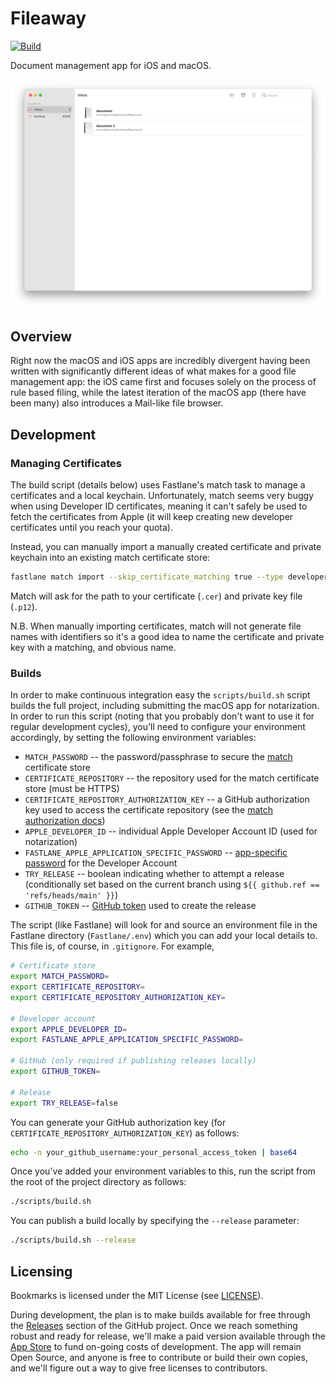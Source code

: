 # Fileaway

[![Build](https://github.com/jbmorley/fileaway/actions/workflows/build.yaml/badge.svg?branch=main)](https://github.com/jbmorley/fileaway/actions/workflows/build.yaml)

Document management app for iOS and macOS.

![macOS screenshot](screenshots/macos.png)

## Overview

Right now the macOS and iOS apps are incredibly divergent having been written with significantly different ideas of what makes for a good file management app: the iOS came first and focuses solely on the process of rule based filing, while the latest iteration of the macOS app (there have been many) also introduces a Mail-like file browser.

## Development

### Managing Certificates

The build script (details below) uses Fastlane's match task to manage a certificates and a local keychain. Unfortunately, match seems very buggy when using Developer ID certificates, meaning it can't safely be used to fetch the certificates from Apple (it will keep creating new developer certificates until you reach your quota).

Instead, you can manually import a manually created certificate and private keychain into an existing match certificate store:

```bash
fastlane match import --skip_certificate_matching true --type developer_id
```

Match will ask for the path to your certificate (`.cer`) and private key file (`.p12`).

N.B. When manually importing certificates, match will not generate file names with identifiers so it's a good idea to name the certificate and private key with a matching, and obvious name.

### Builds

In order to make continuous integration easy the `scripts/build.sh` script builds the full project, including submitting the macOS app for notarization. In order to run this script (noting that you probably don't want to use it for regular development cycles), you'll need to configure your environment accordingly, by setting the following environment variables:

- `MATCH_PASSWORD` -- the password/passphrase to secure the [match](https://docs.fastlane.tools/actions/match/) certificate store
- `CERTIFICATE_REPOSITORY` -- the repository used for the match certificate store (must be HTTPS)
- `CERTIFICATE_REPOSITORY_AUTHORIZATION_KEY` -- a GitHub authorization key used to access the certificate repository (see the [match authorization docs](https://docs.fastlane.tools/actions/match/#git-storage-on-github))
- `APPLE_DEVELOPER_ID` -- individual Apple Developer Account ID (used for notarization)
- `FASTLANE_APPLE_APPLICATION_SPECIFIC_PASSWORD` -- [app-specific password](https://support.apple.com/en-us/HT204397) for the Developer Account
- `TRY_RELEASE` -- boolean indicating whether to attempt a release (conditionally set based on the current branch using `${{ github.ref == 'refs/heads/main' }}`)
- `GITHUB_TOKEN` -- [GitHub token](https://docs.github.com/en/github/authenticating-to-github/creating-a-personal-access-token) used to create the release

The script (like Fastlane) will look for and source an environment file in the Fastlane directory (`Fastlane/.env`) which you can add your local details to. This file is, of course, in `.gitignore`. For example,

```bash
# Certificate store
export MATCH_PASSWORD=
export CERTIFICATE_REPOSITORY=
export CERTIFICATE_REPOSITORY_AUTHORIZATION_KEY=

# Developer account
export APPLE_DEVELOPER_ID=
export FASTLANE_APPLE_APPLICATION_SPECIFIC_PASSWORD=

# GitHub (only required if publishing releases locally)
export GITHUB_TOKEN=

# Release
export TRY_RELEASE=false
```

You can generate your GitHub authorization key (for `CERTIFICATE_REPOSITORY_AUTHORIZATION_KEY`) as follows:

```bash
echo -n your_github_username:your_personal_access_token | base64
```

Once you've added your environment variables to this, run the script from the root of the project directory as follows:

```bash
./scripts/build.sh
```

You can publish a build locally by specifying the `--release` parameter:

```bash
./scripts/build.sh --release
```

## Licensing

Bookmarks is licensed under the MIT License (see [LICENSE](LICENSE)).

During development, the plan is to make builds available for free through the [Releases](https://github.com/jbmorley/bookmarks/releases) section of the GitHub project. Once we reach something robust and ready for release, we'll make a paid version available through the [App Store](https://www.apple.com/app-store/) to fund on-going costs of development. The app will remain Open Source, and anyone is free to contribute or build their own copies, and we'll figure out a way to give free licenses to contributors.
